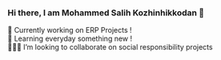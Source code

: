 ### Hi there, I am Mohammed Salih Kozhinhikkodan  👋



:receipt: Currently working on ERP Projects !<br />
:compass: Learning everyday something new !<br />
:people_holding_hands: I’m looking to collaborate on social responsibility projects<br />
